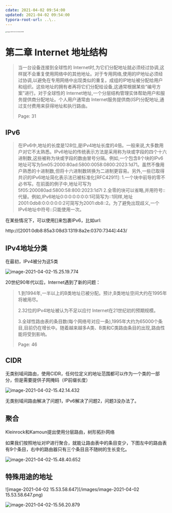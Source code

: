 ```yaml
---
cdate: 2021-04-02 09:54:00
updated: 2021-04-02 09:54:00
typora-root-url: ..\..
---
```


<img src="/image-2021-04-02-09.54.31.819.png" alt="image-2021-04-02 09.54.31.819" style="zoom: 25%;" />



# 第二章 Internet 地址结构

>当一台设备连接到全球性的 Internet时,为它们分配地址就必须经过协调,这样就不会重复使用网络中的其他地址。对于专用网络,使用的IP地址必须经过协调,以避免在专用网络中出现类似的重复。成组的IP地址被分配给用户和组织。这些地址的拥有者再将它们分配给设备,这通常根据某些“编号方案”进行。对于全球性的 Internet地址,一个分层结构管理实体帮助用户和服务提供商分配地址。个人用户通常由 Internet服务提供商(ISP)分配地址,通过支付费用来获得地址和执行路由。
>
>Page: 31

<!-- more -->

## IPv6

>在IPv6中,地址的长度是128位,是IPv4地址长度的4倍。一般来说,大多数用户对它不太熟悉。IPv6地址的传统表示方法是采用称为块或字段的四个十六进制数,这些被称为块或字段的数由冒号分隔。例如,一个包含8个块的IPv6地址可写为5m05:2000:80ad:5800:0058:0800:2023:1d71。虽然不像用户熟悉的十进制数,但将十六进制数转换为二进制更容易。另外,一些已取得共识的IPv6地址简化表示法已被标准化[RFC42911]:
>1.一个块中前导的零不必书写。在前面的例子中,地址可写为5f05:200080ad:5800:58:800:2023:1d7l
>2.全零的块可以省略,并用符号::代替。例如,IPv6地址0:0:0:0:0:0:0:1可简写为::1同样,地址2001:0db8:0:0:0:0:0:2可简写为2001:db8::2。为了避免出现歧义,一个IPv6地址中符号::只能使用一次。

在某些情况下，可以使用[]来包裹IPv6，比如url:

http://[2001:0db8:85a3:08d3:1319:8a2e:0370:7344]:443/

## IPv4地址分类

在最初，IPv4被分为这5类

![image-2021-04-02-15.25.19.774](/images/image-2021-04-02-15.25.19.774.png)

20世纪90年代以后，Internet遇到了新的问题：

>1.到1994年,一半以上的B类地址已被分配。预计,B类地址空间大约在1995年将被用尽。
>
>2.32位的IPv4地址被认为不足以应付 Internet在21世纪初的预期规模。
>
>3.全球性路由表的条目数(每个网络号对应一条),1995年大约为65000个条目,目前仍在增长中。随着越来越多A类、B类和C类路由条目的出现,路由性能将受到影响。
>
>Page: 46

## CIDR

无类别域间路由，使用CIDR，任何位定义的地址范围都可以作为一个类的一部分，但是需要提供子网掩码（IP前缀长度）

![image-2021-04-02-15.42.14.432](/images/image-2021-04-02-15.42.14.432.png)

无类别域间路由解决了问题1，IPv6解决了问题2，问题3没办法了。

## 聚合

Kleinrock和Kamoun提出使用分层路由，树形拓扑网络

如果我们按照地址对IP进行聚合，就能让路由表中的条目变少，下图左中的路由表有9个条目，右中的路由器只有三个条目且不随树的生长变化。

![image-2021-04-02-15.48.40.652](/images/image-2021-04-02-15.48.40.652.png)

## 特殊用途的地址

![image-2021-04-02 15.53.58.647](/images/image-2021-04-02 15.53.58.647.png)



![image-2021-04-02-15.56.20.879](/images/image-2021-04-02-15.56.20.879.png)



